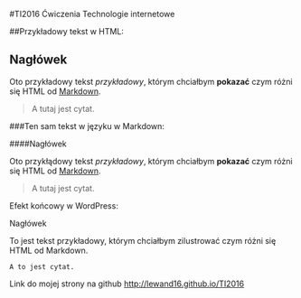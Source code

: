 #TI2016
Ćwiczenia Technologie internetowe

##Przykładowy tekst w HTML:

<h2>Nagłówek</h2>

Oto przykładowy tekst <em>przykładowy</em>, którym chciałbym <strong>pokazać</strong> czym różni się HTML od <a href="http://blog.moridin.pl/2011/05/Markdown">Markdown</a>.

<blockquote>A tutaj jest cytat.</blockquote>

###Ten sam tekst w języku w Markdown:

####Nagłówek

Oto przykłądowy tekst *przykładowy*, którym chciałbym **pokazać** czym różni się HTML od [Markdown](http://blog.moridin.pl/2011/05/Markdown).

> A tutaj jest cytat.

Efekt końcowy  w WordPress:

Nagłówek

To jest tekst przykładowy, którym chciałbym zilustrować czym różni się HTML od Markdown.

    A to jest cytat.



Link do mojej strony na github http://lewand16.github.io/TI2016


